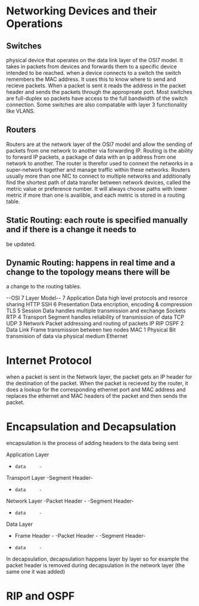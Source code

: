 # Networking Devices and their Operations

## Switches
physical device that operates on the data link layer of the OSI7 model. It takes in
packets from devices and forwards them to a specific device intended to be reached.
when a device connects to a switch the switch remembers the MAC address. It uses this to
know where to send and recieve packets. When a packet is sent it reads the address in
the packet header and sends the packets through the appropreate port. Most switches are
full-duplex so packets have access to the full bandwidth of the switch connection. Some
switches are also compatable with layer 3 functionality like VLANS.

## Routers
Routers are at the network layer of the OSI7 model and allow the sending of packets from
one network to another via forwarding IP. Routing is the ability to forward IP packets,
a package of data with an ip address from one network to another. The router is therefor
used to connext the networks in a super-network together and manage traffic within these
networks. Routers usually more than one NIC to connect to multiple networks and
additionally find the shortest path of data transfer between network devices, called the
metric value or preference number. It will always choose paths with lower metric if more
than one is availible, and each metric is stored in a routing table.

## Static Routing: each route is specified manually and if there is a change it needs to
be updated.

## Dynamic Routing: happens in real time and a change to the topology means there will be
a change to the routing tables.

--OSI 7 Layer Model--
7	Application		Data		high level protocols and resorce sharing		HTTP SSH
6	Presentation	Data		encription, encoding & compression					TLS
5	Session				Data		handles multiple transmission and exchange	Sockets RTP
4	Transport			Segment	handles reliability of transmission of data	TCP UDP
3	Network				Packet	addressing and routing of packets						IP RIP OSPF
2	Data Link			Frame		transmission between two nodes							MAC
1	Physical			Bit			transmision of data via physical medium			Ethernet

# Internet Protocol
when a packet is sent in the Network layer, the packet gets an IP header for the
destination of the packet. When the packet is recieved by the router, it does a lookup
for the corresponding ethernet port and MAC address and replaces the ethernet and MAC
headers of the packet and then sends the packet.

# Encapsulation and Decapsulation
encapsulation is the process of adding headers to the data being sent

Application Layer
-     data     -

Transport Layer
-Segment Header-
-     data     -

Network Layer
-Packet Header -
-Segment Header-
-     data     -

Data Layer
- Frame Header -
-Packet Header -
-Segment Header-
-     data     -

In decapsulation, decapsulation happens layer by layer so for example the packet header
is removed during decapsulation in the network layer (the same one it was added)

# RIP and OSPF

